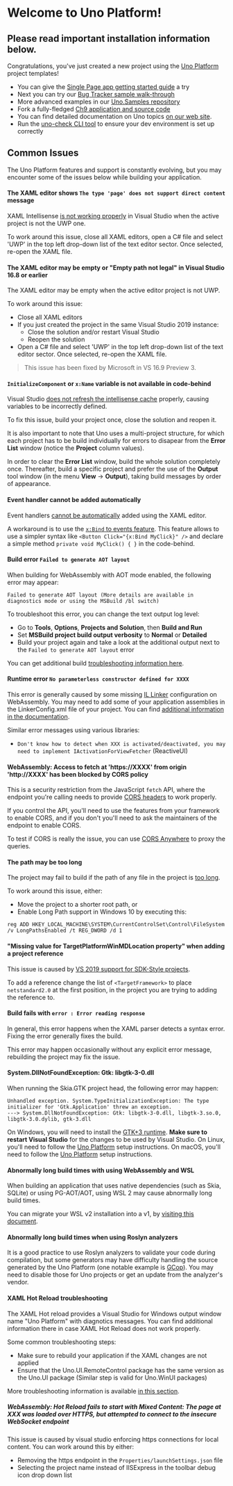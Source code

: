 # Welcome to Uno Platform!

## Please read important installation information below.

Congratulations, you've just created a new project using the [Uno Platform](https://platform.uno/) project templates!

* You can give the [Single Page app getting started guide](https://platform.uno/docs/articles/getting-started-tutorial-1.html) a try
* Next you can try our [Bug Tracker sample walk-through](https://platform.uno/docs/articles/getting-started-tutorial-2.html)
* More advanced examples in our [Uno.Samples repository](https://github.com/unoplatform/uno.samples)
* Fork a fully-fledged [Ch9 application and source code ](https://platform.uno/code-samples/#ch9)
* You can find detailed documentation on Uno topics [on our web site](https://platform.uno/docs/articles/intro.html).
* Run the [uno-check CLI tool](uno-check.md) to ensure your dev environment is set up correctly

## Common Issues
The Uno Platform features and support is constantly evolving, but you may encounter some of the  issues below while building your application.

#### The XAML editor shows `The type 'page' does not support direct content` message
XAML Intellisense [is not working properly](https://developercommunity.visualstudio.com/content/problem/587980/xaml-intellisense-does-not-use-contentpropertyattr.html) in Visual Studio when the active project is not the UWP one. 

To work around this issue, close all XAML editors, open a C# file and select 'UWP' in the top left drop-down list of the text editor sector. Once selected, re-open the XAML file.

#### The XAML editor may be empty or "Empty path not legal" in Visual Studio 16.8 or earlier

The XAML editor may be empty when the active editor project is not UWP.

To work around this issue:
- Close all XAML editors
- If you just created the project in the same Visual Studio 2019 instance:
  - Close the solution and/or restart Visual Studio
  - Reopen the solution
- Open a C# file and select 'UWP' in the top left drop-down list of the text editor sector. Once selected, re-open the XAML file.

> This issue has been fixed by Microsoft in VS 16.9 Preview 3.

#### `InitializeComponent` or `x:Name` variable is not available in code-behind
Visual Studio [does not refresh the intellisense cache](https://developercommunity.visualstudio.com/content/problem/588021/the-compile-itemgroup-intellisense-cache-is-not-re.html) properly, causing variables to be incorrectly defined.

To fix this issue, build your project once, close the solution and reopen it.

It is also important to note that Uno uses a multi-project structure, for which each project has to be build individually for errors to disapear from the **Error List** window (notice the **Project** column values).

In order to clear the **Error List** window, build the whole solution completely once. Thereafter, build a specific project and prefer the use of the **Output** tool window (in the menu **View** -> **Output**), taking build messages by order of appearance.

#### Event handler cannot be added automatically

Event handlers [cannot be automatically](https://github.com/unoplatform/uno/issues/1348#issuecomment-520300471) added using the XAML editor. 

A workaround is to use the [`x:Bind` to events feature](features/windows-ui-xaml-xbind.md#examples). This feature allows to use a simpler syntax like `<Button Click="{x:Bind MyClick}" />` and declare a simple method `private void MyClick() { }` in the code-behind.

#### Build error `Failed to generate AOT layout`

When building for WebAssembly with AOT mode enabled, the following error may appear:
```
Failed to generate AOT layout (More details are available in diagnostics mode or using the MSBuild /bl switch)
```

To troubleshoot this error, you can change the text output log level:
  - Go to **Tools**, **Options**, **Projects and Solution**, then **Build and Run**
  - Set **MSBuild project build output verbosity** to **Normal** or **Detailed**
  - Build your project again and take a look at the additional output next to the `Failed to generate AOT layout` error

You can get additional build [troubleshooting information here](uno-builds-troubleshooting.md).

#### Runtime error `No parameterless constructor defined for XXXX`
This error is generally caused by some missing [IL Linker](https://github.com/mono/linker/tree/master/docs) configuration on WebAssembly. You may need to add some of your application assemblies in the LinkerConfig.xml file of your project. You can find [additional information in the documentation](features/using-il-linker-webassembly.md).

Similar error messages using various libraries:
- `Don't know how to detect when XXX is activated/deactivated, you may need to implement IActivationForViewFetcher` (ReactiveUI)

#### WebAssembly: Access to fetch at 'https://XXXX' from origin 'http://XXXX' has been blocked by CORS policy

This is a security restriction from the JavaScript `fetch` API, where the endpoint you're calling needs to provide [CORS headers](https://developer.mozilla.org/en-US/docs/Web/HTTP/CORS) to work properly.

If you control the API, you'll need to use the features from your framework to enable CORS, and if you don't you'll need to ask the maintainers of the endpoint to enable CORS.

To test if CORS is really the issue, you can use [CORS Anywhere](https://cors-anywhere.herokuapp.com/) to proxy the queries.

#### The path may be too long
The project may fail to build if the path of any file in the project is [too long](https://docs.microsoft.com/en-us/windows/win32/fileio/maximum-file-path-limitation).

To work around this issue, either:
- Move the project to a shorter root path, or
- Enable Long Path support in Windows 10 by executing this:
```
reg ADD HKEY_LOCAL_MACHINE\SYSTEM\CurrentControlSet\Control\FileSystem /v LongPathsEnabled /t REG_DWORD /d 1
```

#### "Missing value for TargetPlatformWinMDLocation property" when adding a project reference
This issue is caused by [VS 2019 support for SDK-Style projects](https://developercommunity.visualstudio.com/content/problem/1170010/missing-value-for-targetplatformwinmdlocation-prop.html).

To add a reference change the list of `<TargetFramework>` to place `netstandard2.0` at the first position, in the project you are trying to adding the reference to.

#### Build fails with `error : Error reading response`
In general, this error happens when the XAML parser detects a syntax error. Fixing the error generally fixes the build.

This error may happen occasionally without any explicit error message, rebuilding the project may fix the issue.

#### System.DllNotFoundException: Gtk: libgtk-3-0.dll

When running the Skia.GTK project head, the following error may happen:

```
Unhandled exception. System.TypeInitializationException: The type initializer for 'Gtk.Application' threw an exception.
---> System.DllNotFoundException: Gtk: libgtk-3-0.dll, libgtk-3.so.0, libgtk-3.0.dylib, gtk-3.dll
```

On Windows, you will need to install the [GTK+3 runtime](https://github.com/tschoonj/GTK-for-Windows-Runtime-Environment-Installer/releases). **Make sure to restart Visual Studio** for the changes to be used by Visual Studio.
On Linux, you'll need to follow the [Uno Platform](get-started-with-linux.md#setting-up-for-linux) setup instructions.
On macOS, you'll need to follow the [Uno Platform](get-started-vsmac.md) setup instructions.

#### Abnormally long build times with using WebAssembly and WSL
When building an application that uses native dependencies (such as Skia, SQLite) or using PG-AOT/AOT, using WSL 2 may cause abnormally long build times.

You can migrate your WSL v2 installation into a v1, by [visiting this document](get-started-with-linux.md).

#### Abnormally long build times when using Roslyn analyzers
It is a good practice to use Roslyn analyzers to validate your code during compilation, but some generators may have difficulty handling the source generated by the Uno Platform (one notable example is [GCop](https://github.com/Geeksltd/GCop)). You may need to disable those for Uno projects or get an update from the analyzer's vendor.

#### XAML Hot Reload troubleshooting

The XAML Hot reload provides a Visual Studio for Windows output window name "Uno Platform" with diagnotics messages. You can find additional information there in case XAML Hot Reload does not work properly.

Some common troubleshooting steps:
- Make sure to rebuild your application if the XAML changes are not applied
- Ensure that the Uno.UI.RemoteControl package has the same version as the Uno.UI package (Similar step is valid for Uno.WinUI packages)

More troubleshooting information is available [in this section](features/working-with-xaml-hot-reload.md).

##### WebAssembly: Hot Reload fails to start with Mixed Content: The page at XXX was loaded over HTTPS, but attempted to connect to the insecure WebSocket endpoint

This issue is caused by visual studio enforcing https connections for local content. You can work around this by either:
- Removing the https endpoint in the `Properties/launchSettings.json` file
- Selecting the project name instead of IISExpress in the toolbar debug icon drop down list
